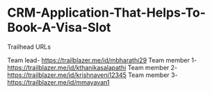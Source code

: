 # CRM-Application-That-Helps-To-Book-A-Visa-Slot

Trailhead URLs

Team lead- https://trailblazer.me/id/mbharathi29
Team member 1- https://trailblazer.me/id/kthanikasalapathi
Team member 2- https://trailblazer.me/id/krishnaveni12345
Team member 3-https://trailblazer.me/id/mmayavan1
